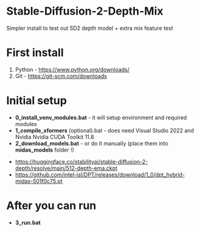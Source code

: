 # Stable-Diffusion-2-Depth-Mix
 Simpler install to test out SD2 depth model + extra mix feature test

# First install
1. Python - https://www.python.org/downloads/
2. Git - https://git-scm.com/downloads

# Initial setup
+ **0_install_venv_modules.bat** - it will setup environment and required modules
+ **1_compile_xformers** (optional).bat - does need Visual Studio 2022 and Nvidia Nvidia CUDA Toolkit 11.8
+ **2_download_models.bat** - or do it manually (place them into **midas_models** folder !)
 - https://huggingface.co/stabilityai/stable-diffusion-2-depth/resolve/main/512-depth-ema.ckpt
 - https://github.com/intel-isl/DPT/releases/download/1_0/dpt_hybrid-midas-501f0c75.pt

# After you can run
+ **3_run.bat**


